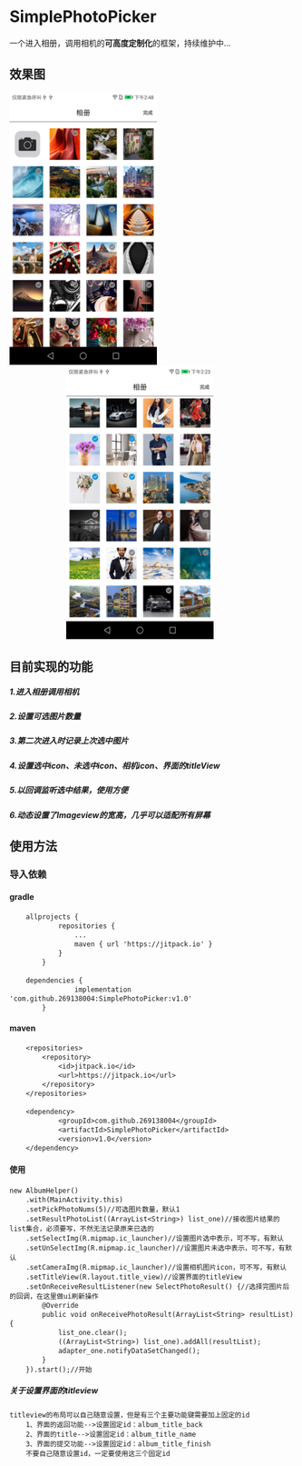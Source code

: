 # SimplePhotoPicker
一个进入相册，调用相机的**可高度定制化**的框架，持续维护中...

效果图
---------------
<div>
<img style="display:inline;"
 src="https://github.com/269138004/SimplePhotoPicker/blob/master/imgs/pic_002.png"
  width="260" height="480">
<img style="display:inline; margin-left:100px" 
 src="https://github.com/269138004/SimplePhotoPicker/blob/master/imgs/pic_001.png"
  width="260" height="480">
</div>

目前实现的功能
--------------
##### 1.进入相册调用相机
##### 2.设置可选图片数量
##### 3.第二次进入时记录上次选中图片
##### 4.设置选中icon、未选中icon、相机icon、界面的titleView
##### 5.以回调监听选中结果，使用方便
##### 6.动态设置了Imageview的宽高，几乎可以适配所有屏幕

使用方法
-------

### 导入依赖

#### gradle

        allprojects {
                repositories {
                    ...
                    maven { url 'https://jitpack.io' }
                }
            }
            
        dependencies {
        	        implementation 'com.github.269138004:SimplePhotoPicker:v1.0'
        	}
        	
#### maven

        <repositories>
            <repository>
                <id>jitpack.io</id>
                <url>https://jitpack.io</url>
            </repository>
        </repositories>
        
	    <dependency>
        	    <groupId>com.github.269138004</groupId>
        	    <artifactId>SimplePhotoPicker</artifactId>
        	    <version>v1.0</version>
        </dependency>
        
#### 使用

    new AlbumHelper()
        .with(MainActivity.this)
        .setPickPhotoNums(5)//可选图片数量，默认1
        .setResultPhotoList((ArrayList<String>) list_one)//接收图片结果的list集合，必须要写，不然无法记录原来已选的
        .setSelectImg(R.mipmap.ic_launcher)//设置图片选中表示，可不写，有默认
        .setUnSelectImg(R.mipmap.ic_launcher)//设置图片未选中表示，可不写，有默认
        .setCameraImg(R.mipmap.ic_launcher)//设置相机图片icon，可不写，有默认
        .setTitleView(R.layout.title_view)//设置界面的titleView
        .setOnReceiveResultListener(new SelectPhotoResult() {//选择完图片后的回调，在这里做ui刷新操作
            @Override
            public void onReceivePhotoResult(ArrayList<String> resultList) {
                list_one.clear();
                ((ArrayList<String>) list_one).addAll(resultList);
                adapter_one.notifyDataSetChanged();
            }
        }).start();//开始
    
    
##### 关于设置界面的titleview
    
    titleview的布局可以自己随意设置，但是有三个主要功能键需要加上固定的id
        1、界面的返回功能-->设置固定id：album_title_back
        2、界面的title-->设置固定id：album_title_name
        3、界面的提交功能-->设置固定id：album_title_finish
        不要自己随意设置id，一定要使用这三个固定id


